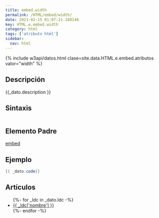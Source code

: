 ```yaml
---
title: embed.width
permalink: /HTML/embed/width/
date: 2021-02-15 01:07:21.188146
key: HTML.e.embed.width
category: html
tags: ['atributo html']
sidebar: 
  nav: html
---
```


{% include w3api/datos.html clase=site.data.HTML.e.embed.atributos valor="width" %}

## Descripción
{{_dato.description }}

## Sintaxis
~~~html
~~~

## Elemento Padre
[embed](/HTML/embed/)

## Ejemplo
~~~java
{{ _dato.code}}
~~~

## Artículos
<ul>
{%- for _ldc in _dato.ldc -%}
   <li>
       <a href="{{_ldc['url'] }}">{{ _ldc['nombre'] }}</a>
   </li>
{%- endfor -%}
</ul>
